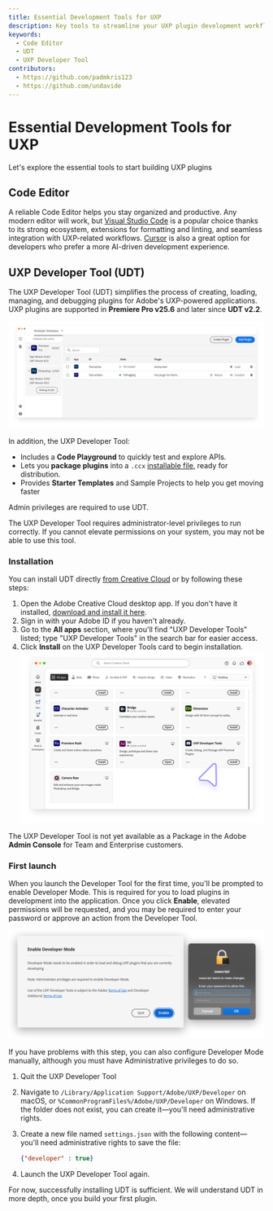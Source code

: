 ```yaml
---
title: Essential Development Tools for UXP
description: Key tools to streamline your UXP plugin development workflow
keywords:
  - Code Editor
  - UDT
  - UXP Developer Tool
contributors:
  - https://github.com/padmkris123
  - https://github.com/undavide
---
```


# Essential Development Tools for UXP

Let's explore the essential tools to start building UXP plugins

## Code Editor

A reliable Code Editor helps you stay organized and productive. Any modern editor will work, but [Visual Studio Code](https://code.visualstudio.com) is a popular choice thanks to its strong ecosystem, extensions for formatting and linting, and seamless integration with UXP-related workflows. [Cursor](https://www.cursor.com/) is also a great option for developers who prefer a more AI-driven development experience.

## UXP Developer Tool (UDT)

The UXP Developer Tool (UDT) simplifies the process of creating, loading, managing, and debugging plugins for Adobe's UXP-powered applications. UXP plugins are supported in **Premiere Pro v25.6** and later since **UDT v2.2**.

![UDT](./img/dev-tools--udt.png)

In addition, the UXP Developer Tool:

- Includes a **Code Playground** to quickly test and explore APIs.
- Lets you **package plugins** into a `.ccx` [installable file](../../../resources/distribution/package/index.md), ready for distribution.
- Provides **Starter Templates** and Sample Projects to help you get moving faster

<InlineAlert variant="info" slots="header,text"/>

Admin privileges are required to use UDT.

The UXP Developer Tool requires administrator-level privileges to run correctly. If you cannot elevate permissions on your system, you may not be able to use this tool.

### Installation

You can install UDT directly [from Creative Cloud](https://creativecloud.adobe.com/apps/download/uxp-developer-tools) or by following these steps:

1. Open the Adobe Creative Cloud desktop app. If you don't have it installed, [download and install it here](https://creativecloud.adobe.com/apps/download/creative-cloud).
2. Sign in with your Adobe ID if you haven't already.
3. Go to the **All apps** section, where you'll find "UXP Developer Tools" listed; type "UXP Developer Tools" in the search bar for easier access.
4. Click **Install** on the UXP Developer Tools card to begin installation.
   ![Creative cloud](./img/dev-tools--ccd-udt.png)

<InlineAlert variant="warning" slots="text"/>

The UXP Developer Tool is not yet available as a Package in the Adobe **Admin Console** for Team and Enterprise customers.

### First launch

When you launch the Developer Tool for the first time, you'll be prompted to enable Developer Mode. This is required for you to load plugins in development into the application. Once you click **Enable**, elevated permissions will be requested, and you may be required to enter your password or approve an action from the Developer Tool.

![Enable Developer Mode](./img/dev-tools--enable-developer-mode.png)

If you have problems with this step, you can also configure Developer Mode manually, although you must have Administrative privileges to do so.

1. Quit the UXP Developer Tool
2. Navigate to `/Library/Application Support/Adobe/UXP/Developer` on macOS, or `%CommonProgramFiles%/Adobe/UXP/Developer` on Windows. If the folder does not exist, you can create it—you'll need administrative rights.
3. Create a new file named `settings.json` with the following content—you'll need administrative rights to save the file:

   ```json
   {"developer" : true}
   ```

4. Launch the UXP Developer Tool again.

For now, successfully installing UDT is sufficient. We will understand UDT in more depth, once you build your first plugin.

<!--
TODO Add this section once details are available
## Type definitions
Provide download link for UXP and Premiere Pro
-->
